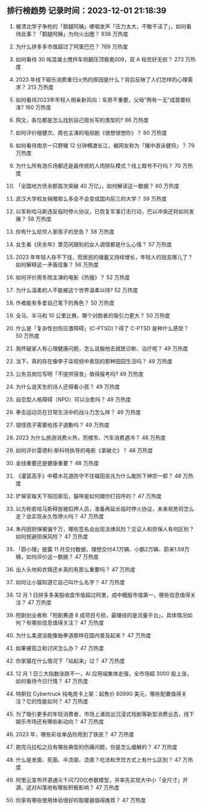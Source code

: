 
## 排行榜趋势 记录时间：2023-12-01 21:18:39
  
  1. 被清北学子争抢的「鹅腿阿姨」哽咽发声「压力太大，不敢干活了」，如何看待此事？「鹅腿阿姨」为何火出圈？ 938 万热度
    
  2. 为什么拼多多市值超过了阿里巴巴？ 769 万热度
    
  3. 如何看待 30 吨混凝土搅拌车侧翻压顶极氪009，双 A 柱完好无损？ 273 万热度
    
  4. 2023 年线下娱乐消费重归火热的原因是什么？背后反映了人们怎样的心理需求？ 213 万热度
    
  5. 如何看待2023年年轻人相亲新风向：车房不重要，父母“两有一无”成首要标准? 160 万热度
    
  6. 网文，各位都是怎么找到自己擅长写的类型的? 86 万热度
    
  7. 如何评价檀健次、周也主演的电视剧《很想很想你》？ 80 万热度
    
  8. 如何看待南京一只野猪 12 分钟横渡长江，被网友称为「猪中游泳健将」？ 79 万热度
    
  9. 为什么所有游乐场都还是最传统的人肉排队模式？线上取号不行吗？ 70 万热度
    
  10. 「全国地方债余额首次突破 40 万亿」，如何解读这一数据？ 60 万热度
    
  11. 武汉大学校友捐赠那么多会不会变成国内前三的大学？ 59 万热度
    
  12. 以军称哈马斯违反临时停火协议，已恢复军事打击行动，巴以冲突还将如何发展？ 58 万热度
    
  13. 你有什么给穷人家孩子的忠告？ 58 万热度
    
  14. 女生看《庆余年》里范闲跟别的女人调情都是什么心情？ 57 万热度
    
  15. 2023 年年轻人存不下钱，而居民的储蓄又持续增长，年轻人的钱去哪儿了？如何解释这一矛盾现象？ 56 万热度
    
  16. 如何评价周冬雨主演的电影《热搜》？ 52 万热度
    
  17. 为什么温柔的人不能被这个世界温柔以待? 52 万热度
    
  18. 作者能有多爱自己笔下的角色？ 50 万热度
    
  19. 全马、半马和 10 公里比赛，哪个对跑者的吸引力更大？ 50 万热度
    
  20. 什么是「复杂性创伤应激障碍」(C-PTSD)？得了 C-PTSD 是种什么感受？ 50 万热度
    
  21. 我怀疑家人有心理健康问题，怎么说服他去就医诊断、治疗呢？ 49 万热度
    
  22. 当下，真的存在像李子柒视频中表现的那种田园生活吗？ 49 万热度
    
  23. 公务员岗位写明「不提供宿舍」值得报考吗? 49 万热度
    
  24. 为什么说天生的诗人还得看小孩？ 49 万热度
    
  25. 自恋型人格障碍（NPD）可以治愈吗？ 49 万热度
    
  26. 拳击运动员在日常生活中的战斗力怎么样？ 49 万热度
    
  27. 错怪孩子需要给孩子道歉吗？ 49 万热度
    
  28. 2023 为什么旅游消费火热，而楼市、汽车消费遇冷？ 48 万热度
    
  29. 如何评价雷德利·斯科特执导的电影《拿破仑》？ 48 万热度
    
  30. 金钱重要还是健康重要？ 48 万热度
    
  31. 《灌篮高手》中樱木花道防守不住福田吉兆为什么能防下神宗一郎？ 48 万热度
    
  32. 铲屎官每天下班回家后，猫咪是如何跟你打招呼的？ 47 万热度
    
  33. 以方称若哈马斯释放被扣押人员，准备再延长临时停火协议，未来局势将怎么走？会实现永久性停火吗？ 47 万热度
    
  34. 朱丹因担保被骗千万，哪些签名会出现法律风险？见证人和担保人有何区别？如何规避担保风险？ 47 万热度
    
  35. 「蔚小理」披露 11 月交付数据，理想交付4.1万辆、小鹏2万辆、蔚来1.59万辆，如何评价这一数据？ 47 万热度
    
  36. 出人头地和衣锦还乡真的有那么重要吗？ 47 万热度
    
  37. 如何让小猫知道它自己叫什么名字？ 47 万热度
    
  38. 12 月 1 日拼多多美股收盘市值超过阿里，成中概股市值第一，哪些信息值得关注？ 47 万热度
    
  39. 短剧创业者称「短剧赛道 8 成项目亏损，最赚钱的是流量平台」，具体情况如何？有哪些信息值得关注？ 47 万热度
    
  40. 为什么柔道没能像跆拳道那样在国内普及起来？ 47 万热度
    
  41. 如果被孤立和讨厌怎么办？ 47 万热度
    
  42. 你家猫在什么情况下「站起来」过？ 47 万热度
    
  43. 12 月 1 日三大指数涨跌不一，AI 应用端集体走强，全市场超 3000 股上涨，如何看待今日行情？ 47 万热度
    
  44. 特斯拉 Cybertruck 纯电皮卡上架：起售价 60990 美元，哪些配置值得关注？它的性能如何？ 47 万热度
    
  45. 为了吸引更多的年轻消费者，市场上涌现出沉浸式戏剧等新型消费业态，线下娱乐市场还有哪些新动向？ 47 万热度
    
  46. 2023 年，哪些彩妆单品你用到了铁皮？ 47 万热度
    
  47. 跑完马拉松之后有哪些典型的伤痛问题，你是怎么缓解的？ 47 万热度
    
  48. 什么是发面、死面、半烫面、烫面？吃法和烹饪方式上有什么区别？ 47 万热度
    
  49. 阿里云宣布开源通义千问720亿参数模型，并率先实现大中小「全尺寸」开源，这对AI落地有哪些积极影响？ 47 万热度
    
  50. 你家有哪些使用体验很好的取暖器值得推荐？ 47 万热度
    